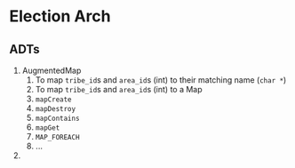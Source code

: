 # Election Arch

## ADTs

1. AugmentedMap 
   1. To map `tribe_id`s and `area_id`s (int) to their matching name (`char *`)
   2. To map `tribe_id`s and `area_id`s (int) to a Map
   3. `mapCreate`
   4. `mapDestroy`
   5. `mapContains`
   6. `mapGet`
   7. `MAP_FOREACH`
   8. ...
2. 